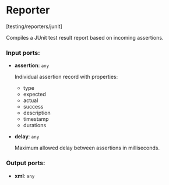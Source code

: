 # Reporter

[testing/reporters/junit]

Compiles a JUnit test result report based on incoming assertions.

### Input ports:

* __assertion__: `any`

    Individual assertion record with properties:
    * type
    * expected
    * actual
    * success
    * description
    * timestamp
    * durations


* __delay__: `any`

    Maximum allowed delay between assertions in milliseconds.

### Output ports:

* __xml__: `any`

